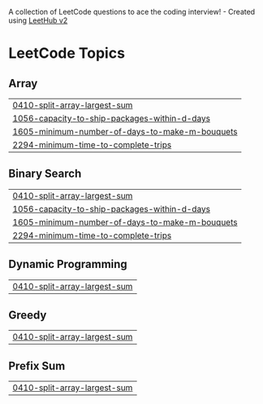 A collection of LeetCode questions to ace the coding interview! - Created using [LeetHub v2](https://github.com/arunbhardwaj/LeetHub-2.0)
<!---LeetCode Topics Start-->
# LeetCode Topics
## Array
|  |
| ------- |
| [0410-split-array-largest-sum](https://github.com/itsme3030/leetcode/tree/master/0410-split-array-largest-sum) |
| [1056-capacity-to-ship-packages-within-d-days](https://github.com/itsme3030/leetcode/tree/master/1056-capacity-to-ship-packages-within-d-days) |
| [1605-minimum-number-of-days-to-make-m-bouquets](https://github.com/itsme3030/leetcode/tree/master/1605-minimum-number-of-days-to-make-m-bouquets) |
| [2294-minimum-time-to-complete-trips](https://github.com/itsme3030/leetcode/tree/master/2294-minimum-time-to-complete-trips) |
## Binary Search
|  |
| ------- |
| [0410-split-array-largest-sum](https://github.com/itsme3030/leetcode/tree/master/0410-split-array-largest-sum) |
| [1056-capacity-to-ship-packages-within-d-days](https://github.com/itsme3030/leetcode/tree/master/1056-capacity-to-ship-packages-within-d-days) |
| [1605-minimum-number-of-days-to-make-m-bouquets](https://github.com/itsme3030/leetcode/tree/master/1605-minimum-number-of-days-to-make-m-bouquets) |
| [2294-minimum-time-to-complete-trips](https://github.com/itsme3030/leetcode/tree/master/2294-minimum-time-to-complete-trips) |
## Dynamic Programming
|  |
| ------- |
| [0410-split-array-largest-sum](https://github.com/itsme3030/leetcode/tree/master/0410-split-array-largest-sum) |
## Greedy
|  |
| ------- |
| [0410-split-array-largest-sum](https://github.com/itsme3030/leetcode/tree/master/0410-split-array-largest-sum) |
## Prefix Sum
|  |
| ------- |
| [0410-split-array-largest-sum](https://github.com/itsme3030/leetcode/tree/master/0410-split-array-largest-sum) |
<!---LeetCode Topics End-->